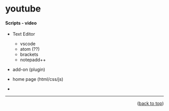 <a name="topage"></a>

# youtube


#### Scripts - video
* Text Editor
    *  vscode
    *  atom (??)
    *  brackets
    *  notepadd++

* add-on (plugin)
* home page (html/css/js)
* 
-----

<p align="right">(<a href="#topage">back to top</a>)</p>
<br/>
<br/>
